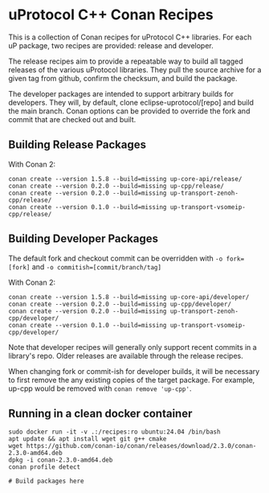 # uProtocol C++ Conan Recipes

This is a collection of Conan recipes for uProtocol C++ libraries. For each
uP package, two recipes are provided: release and developer.

The release recipes aim to provide a repeatable way to build all tagged releases
of the various uProtocol libraries. They pull the source archive for a given
tag from github, confirm the checksum, and build the package.

The developer packages are intended to support arbitrary builds for developers.
They will, by default, clone eclipse-uprotocol/[repo] and build the main branch.
Conan options can be provided to override the fork and commit that are checked
out and built.

## Building Release Packages

With Conan 2:

```
conan create --version 1.5.8 --build=missing up-core-api/release/
conan create --version 0.2.0 --build=missing up-cpp/release/
conan create --version 0.2.0 --build=missing up-transport-zenoh-cpp/release/
conan create --version 0.1.0 --build=missing up-transport-vsomeip-cpp/release/
```

## Building Developer Packages

The default fork and checkout commit can be overridden with
`-o fork=[fork]` and `-o commitish=[commit/branch/tag]`

With Conan 2:

```
conan create --version 1.5.8 --build=missing up-core-api/developer/
conan create --version 0.2.0 --build=missing up-cpp/developer/
conan create --version 0.2.0 --build=missing up-transport-zenoh-cpp/developer/
conan create --version 0.1.0 --build=missing up-transport-vsomeip-cpp/developer/
```

Note that developer recipes will generally only support recent commits in a
library's repo. Older releases are available through the release recipes.

When changing fork or commit-ish for developer builds, it will be necessary to
first remove the any existing copies of the target package. For example, up-cpp
would be removed with `conan remove 'up-cpp'`.

## Running in a clean docker container

```
sudo docker run -it -v .:/recipes:ro ubuntu:24.04 /bin/bash
apt update && apt install wget git g++ cmake
wget https://github.com/conan-io/conan/releases/download/2.3.0/conan-2.3.0-amd64.deb
dpkg -i conan-2.3.0-amd64.deb
conan profile detect

# Build packages here
```
